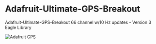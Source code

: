 # Adafruit-Ultimate-GPS-Breakout
 Adafruit-Ultimate-GPS-Breakout 66 channel w/10 Hz updates - Version 3 Eagle Library
 
 ![Adafruit GPS](https://hizliresim.com/VByBZv)
 

